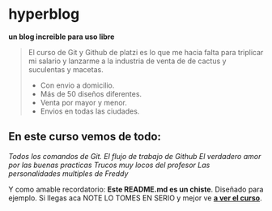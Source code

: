 # hyperblog
**un blog increible para uso libre** 
> El curso de Git y Github de platzi es lo que me hacia falta para triplicar mi salario y lanzarme a la industria de venta de de cactus y suculentas y macetas.
> - Con envio a domicilio.
> - Más de 50 diseños diferentes.
> - Venta por mayor y menor.
> - Envios en todas las ciudades.

## En este curso vemos de todo:
*Todos los comandos de Git.*
*El flujo de trabajo de Github*
*El verdadero amor por las buenas practicas*
*Trucos muy locos del profesor*
*Las personalidades multiples de Freddy*

Y como amable recordatorio: **Este README.md es un chiste**. Diseñado para ejemplo. Si llegas aca NOTE LO TOMES EN SERIO y mejor ve  [**a ver el curso**](https://platzi.com/cursos/git-github/ "a ver el curso").
